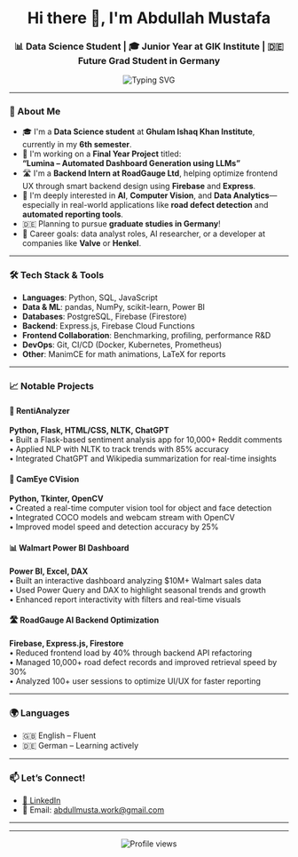 <h1 align="center">Hi there 👋, I'm Abdullah Mustafa</h1>
<h3 align="center">📊 Data Science Student | 🎓 Junior Year at GIK Institute | 🇩🇪 Future Grad Student in Germany</h3>

<p align="center">
  <img src="https://readme-typing-svg.herokuapp.com?font=Fira+Code&pause=1000&color=4D5BCE&center=true&vCenter=true&width=600&lines=Passionate+about+Data%2C+AI%2C+and+Analytics;Building+intelligent+tools+with+LLMs+%F0%9F%9A%80" alt="Typing SVG" />
</p>

---

### 🚀 About Me
- 🎓 I'm a **Data Science student** at **Ghulam Ishaq Khan Institute**, currently in my **6th semester**.
- 🔬 I'm working on a **Final Year Project** titled:  
  **“Lumina – Automated Dashboard Generation using LLMs”**
- 🛣 I'm a **Backend Intern at RoadGauge Ltd**, helping optimize frontend UX through smart backend design using **Firebase** and **Express**.
- 🧠 I'm deeply interested in **AI**, **Computer Vision**, and **Data Analytics**—especially in real-world applications like **road defect detection** and **automated reporting tools**.
- 🇩🇪 Planning to pursue **graduate studies in Germany**!
- 🎯 Career goals: data analyst roles, AI researcher, or a developer at companies like **Valve** or **Henkel**.

---

### 🛠️ Tech Stack & Tools
- **Languages**: Python, SQL, JavaScript
- **Data & ML**: pandas, NumPy, scikit-learn, Power BI
- **Databases**: PostgreSQL, Firebase (Firestore)
- **Backend**: Express.js, Firebase Cloud Functions
- **Frontend Collaboration**: Benchmarking, profiling, performance R&D
- **DevOps**: Git, CI/CD (Docker, Kubernetes, Prometheus)
- **Other**: ManimCE for math animations, LaTeX for reports

---

### 📈 Notable Projects
#### 🧠 RentiAnalyzer  
**Python, Flask, HTML/CSS, NLTK, ChatGPT**  
• Built a Flask-based sentiment analysis app for 10,000+ Reddit comments  
• Applied NLP with NLTK to track trends with 85% accuracy  
• Integrated ChatGPT and Wikipedia summarization for real-time insights

#### 🎥 CamEye CVision  
**Python, Tkinter, OpenCV**  
• Created a real-time computer vision tool for object and face detection  
• Integrated COCO models and webcam stream with OpenCV  
• Improved model speed and detection accuracy by 25%

#### 📊 Walmart Power BI Dashboard  
**Power BI, Excel, DAX**  
• Built an interactive dashboard analyzing $10M+ Walmart sales data  
• Used Power Query and DAX to highlight seasonal trends and growth  
• Enhanced report interactivity with filters and real-time visuals

#### 🛣 RoadGauge AI Backend Optimization  
**Firebase, Express.js, Firestore**  
• Reduced frontend load by 40% through backend API refactoring  
• Managed 10,000+ road defect records and improved retrieval speed by 30%  
• Analyzed 100+ user sessions to optimize UI/UX for faster reporting

---

### 🌍 Languages
- 🇬🇧 English – Fluent  
- 🇩🇪 German – Learning actively

---

### 📫 Let’s Connect!
- [💼 LinkedIn](https://linkedin.com/in/abdullmusta) <!-- replace with your link -->
- 📧 Email: abdullmusta.work@gmail.com

---


---

<p align="center">
  <img src="https://komarev.com/ghpvc/?username=yourusername&label=Profile+Views&color=blue&style=flat" alt="Profile views" />
</p>
